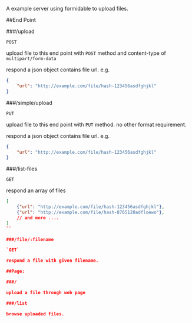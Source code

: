 A example server using formidable to upload files.

##End Point

###/upload

`POST`

upload file to this end point with `POST` method and content-type of `multipart/form-data`

respond a json object contains file url. e.g.
```json
{
    "url": "http://example.com/file/hash-123456asdfghjkl"
}
```

###/simple/upload

`PUT`

upload file to this end point with `PUT` method. no other format requirement.

respond a json object contains file url. e.g.
```json
{
    "url": "http://example.com/file/hash-123456asdfghjkl"
}
```
###/list-files

`GET`

respond an array of files
```json
[
    {"url": "http://example.com/file/hash-123456asdfghjkl"},
    {"url": "http://example.com/file/hash-8765120adfloewo"},
    // and more ....
]
``

###/file/:filename

`GET`

respond a file with given filename.

##Page:

###/

upload a file through web page

###/list

browse uploaded files.